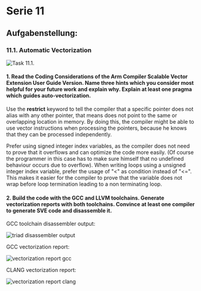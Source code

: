 # Serie 11

## Aufgabenstellung:

### 11.1. Automatic Vectorization


![Task 11.1.](https://github.com/rauschinger/hpc-repo/blob/main/11_Back_to_the_Compiler/11.1.png)

#### 1. Read the Coding Considerations of the Arm Compiler Scalable Vector Extension User Guide Version. Name three hints which you consider most helpful for your future work and explain why. Explain at least one pragma which guides auto-vectorization.

Use the __restrict__ keyword to tell the compiler that a specific pointer does not alias with any other pointer,
that means does not point to the same or overlapping location in memory. By doing this, the compiler might be able
to use vector instructions when processing the pointers, because he knows that they can be processed independently.

Prefer using signed integer index variables, as the compiler does not need to prove that it overflows and can optimize the code more easily. (Of course the programmer in this case has to make sure himself that no undefined behaviour occurs due to overflow).
When writing loops using a unsigned integer index variable, prefer the usage of "<" as condition instead of "<=". This makes it easier for the compiler to prove that the variable does not wrap before loop termination leading to a non terminating loop.


#### 2. Build the code with the GCC and LLVM toolchains. Generate vectorization reports with both toolchains. Convince at least one compiler to generate SVE code and disassemble it.

GCC toolchain disassembler output:  

![triad disassembler output](/home/konstantin/hpc-repo/11_Back_to_the_Compiler/disassembler_output_triad.png)

GCC vectorization report:  

![vectorization report gcc](/home/konstantin/hpc-repo/11_Back_to_the_Compiler/vectorization_report_gcc.png)

CLANG vectorization report:  

![vectorization report clang](/home/konstantin/hpc-repo/11_Back_to_the_Compiler/vectorization_report_clang.png)

